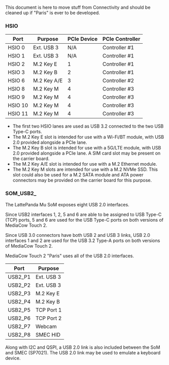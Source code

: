 This document is here to move stuff from Connectivity and should be cleaned up if "Paris" is ever to be developed.

### HSIO

| Port    | Purpose     | PCIe Device | PCIe Controller      |
| ------- | ----------- | ----------- | -------------------- |
| HSIO 0  | Ext. USB 3  | N/A         | Controller #1        |
| HSIO 1  | Ext. USB 3  | N/A         | Controller #1        |
| HSIO 2  | M.2 Key E   | 1           | Controller #1        |
| HSIO 3  | M.2 Key B   | 2           | Controller #1        |
| HSIO 6  | M.2 Key A/E | 3           | Controller #2        |
| HSIO 8  | M.2 Key M   | 4           | Controller #3        |
| HSIO 9  | M.2 Key M   | 4           | Controller #3        |
| HSIO 10 | M.2 Key M   | 4           | Controller #3        |
| HSIO 11 | M.2 Key M   | 4           | Controller #3        |

- The first two HSIO lanes are used as USB 3.2 connected to the two USB Type-C ports. 
- The M.2 Key E slot is intended for use with a Wi-Fi/BT module, with USB 2.0 provided alongside a PCIe lane.
- The M.2 Key B slot is intended for use with a 5G/LTE module, with USB 2.0 provided alongside a PCIe lane. A SIM card slot may be present on the carrier board.
- The M.2 Key A/E slot is intended for use with a M.2 Ethernet module.
- The M.2 Key M slots are intended for use with a M.2 NVMe SSD. This slot could also be used for a M.2 SATA module and ATA power connectors may be provided on the carrier board for this purpose.

### SOM_USB2_
The LattePanda Mu SoM exposes eight USB 2.0 interfaces.

Since USB2 interfaces 1, 2, 5 and 6 are able to be assigned to USB Type-C (TCP) ports, 5 and 6 are used for the USB Type-C ports on both versions of MediaCow Touch 2.

Since USB 3.0 connectors have both USB 2 and USB 3 links, USB 2.0 interfaces 1 and 2 are used for the USB 3.2 Type-A ports on both versions of MediaCow Touch 2.


MediaCow Touch 2 "Paris" uses all of the USB 2.0 interfaces.

| Port    | Purpose     |
| ------- | ----------- |
| USB2_P1 | Ext. USB 3  |
| USB2_P2 | Ext. USB 3  |
| USB2_P3 | M.2 Key E   |
| USB2_P4 | M.2 Key B   |
| USB2_P5 | TCP Port 1  |
| USB2_P6 | TCP Port 2  |
| USB2_P7 | Webcam      |
| USB2_P8 | SMEC HID    |

Along with I2C and QSPI, a USB 2.0 link is also included between the SoM and SMEC (SP7021). The USB 2.0 link may be used to emulate a keyboard device.

